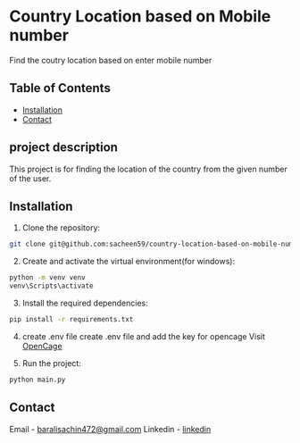 # Country Location based on Mobile number
Find the coutry location based on enter mobile number

## Table of Contents
- [Installation](#installation)
- [Contact](#contact)

## project description
This project is for finding the location of the country from the given number of the user.

## Installation

1. Clone the repository:
```bash
git clone git@github.com:sacheen59/country-location-based-on-mobile-number.git
```
2. Create and activate the virtual environment(for windows):
```bash
python -m venv venv
venv\Scripts\activate
```
3. Install the required dependencies:
```bash
pip install -r requirements.txt
```

4. create .env file
create .env file and add the key for opencage
Visit [OpenCage](#https://opencagedata.com/)

5. Run the project:
```bash
python main.py
```

## Contact
Email - [baralisachin472@gmail.com](mailto:baralisachin472@gmail.com)
Linkedin - [linkedin](#https://www.linkedin.com/in/sachin-barali/)
